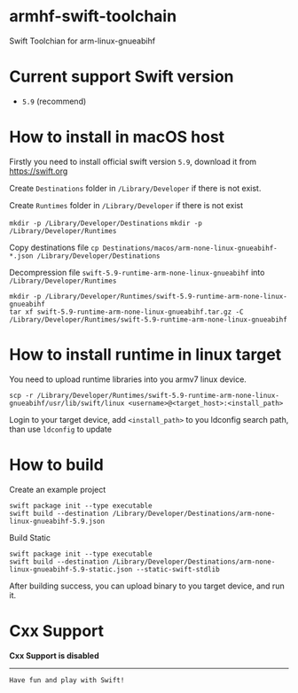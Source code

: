 # armhf-swift-toolchain
Swift Toolchian for arm-linux-gnueabihf

# Current support Swift version

* `5.9` (recommend)

# How to install in macOS host

Firstly you need to install official swift version `5.9`, download it from https://swift.org

Create `Destinations` folder in `/Library/Developer` if there is not exist.

Create `Runtimes` folder in `/Library/Developer` if there is not exist

`mkdir -p /Library/Developer/Destinations`
`mkdir -p /Library/Developer/Runtimes`

Copy destinations file
`cp Destinations/macos/arm-none-linux-gnueabihf-*.json /Library/Developer/Destinations`

Decompression file `swift-5.9-runtime-arm-none-linux-gnueabihf` into `/Library/Developer/Runtimes` 

```
mkdir -p /Library/Developer/Runtimes/swift-5.9-runtime-arm-none-linux-gnueabihf
tar xf swift-5.9-runtime-arm-none-linux-gnueabihf.tar.gz -C /Library/Developer/Runtimes/swift-5.9-runtime-arm-none-linux-gnueabihf
```

# How to install runtime in linux target

You need to upload runtime libraries into you armv7 linux device.
```
scp -r /Library/Developer/Runtimes/swift-5.9-runtime-arm-none-linux-gnueabihf/usr/lib/swift/linux <username>@<target_host>:<install_path>

```

Login to your target device, add `<install_path>` to you ldconfig search path, than use `ldconfig` to update


# How to build

Create an example project

```
swift package init --type executable
swift build --destination /Library/Developer/Destinations/arm-none-linux-gnueabihf-5.9.json
```

Build Static
```
swift package init --type executable
swift build --destination /Library/Developer/Destinations/arm-none-linux-gnueabihf-5.9-static.json --static-swift-stdlib
```

After building success, you can upload binary to you target device, and run it.


# Cxx Support

**Cxx Support is disabled**



--------------
`Have fun and play with Swift!`
